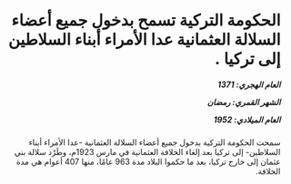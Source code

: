 <h1 dir="rtl">الحكومة التركية تسمح بدخول جميع أعضاء السلالة العثمانية عدا الأمراء أبناء السلاطين إلى تركيا .</h1>

<h5 dir="rtl">العام الهجري:  1371

الشهر القمري: رمضان

العام الميلادي: 1952</h5>

<p dir="rtl">سمحت الحكومة التركية بدخول جميع أعضاء السلالة العثمانية -عدا الأمراء أبناء السلاطين- إلى تركيا بعد إلغاء الخلافة العثمانية في مارس 1923م، وطَرْد سلالة بني عثمان إلى خارج تركيا، بعد ما حكموا البلاد مدة 963 عامًا، منها 407 أعوام هي مدة الخلافة.</p></br>
